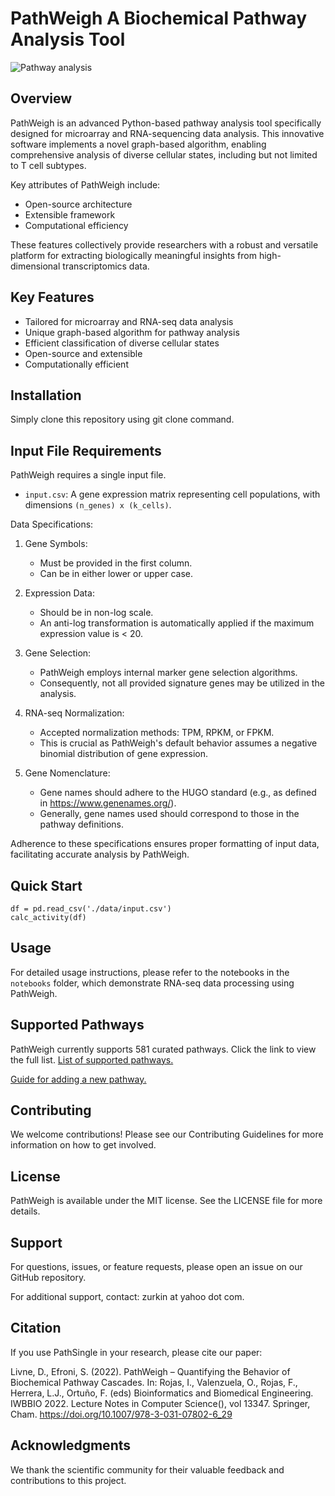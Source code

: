 # PathWeigh A Biochemical Pathway Analysis Tool
![Pathway analysis](https://norbis.w.uib.no/files/2016/05/F1.large_-768x623.jpg)

## Overview
PathWeigh is an advanced Python-based pathway analysis tool specifically designed for microarray and RNA-sequencing data analysis. This innovative software implements a novel graph-based algorithm, enabling comprehensive analysis of diverse cellular states, including but not limited to T cell subtypes. 

Key attributes of PathWeigh include:

- Open-source architecture
- Extensible framework
- Computational efficiency

These features collectively provide researchers with a robust and versatile platform for extracting biologically meaningful insights from high-dimensional transcriptomics data.

## Key Features
- Tailored for microarray and RNA-seq data analysis
- Unique graph-based algorithm for pathway analysis
- Efficient classification of diverse cellular states
- Open-source and extensible
- Computationally efficient

## Installation
Simply clone this repository using git clone command.

## Input File Requirements
PathWeigh requires a single input file.

- `input.csv`: A gene expression matrix representing cell populations, with dimensions `(n_genes) x (k_cells)`.

Data Specifications:

1. Gene Symbols: 
   - Must be provided in the first column.
   - Can be in either lower or upper case.

2. Expression Data:
   - Should be in non-log scale.
   - An anti-log transformation is automatically applied if the maximum expression value is < 20.

3. Gene Selection:
   - PathWeigh employs internal marker gene selection algorithms.
   - Consequently, not all provided signature genes may be utilized in the analysis.

4. RNA-seq Normalization:
   - Accepted normalization methods: TPM, RPKM, or FPKM.
   - This is crucial as PathWeigh's default behavior assumes a negative binomial distribution of gene expression.

5. Gene Nomenclature:
   - Gene names should adhere to the HUGO standard (e.g., as defined in https://www.genenames.org/).
   - Generally, gene names used should correspond to those in the pathway definitions.

Adherence to these specifications ensures proper formatting of input data, facilitating accurate analysis by PathWeigh.

## Quick Start
```
df = pd.read_csv('./data/input.csv')
calc_activity(df)
```

## Usage
For detailed usage instructions, please refer to the notebooks in the `notebooks` folder, which demonstrate RNA-seq data processing using PathWeigh.

## Supported Pathways
PathWeigh currently supports 581 curated pathways. Click the link to view the full list. [List of supported pathways.](data/pathnames.txt)

[Guide for adding a new pathway.](data/guide.md)

## Contributing
We welcome contributions! Please see our Contributing Guidelines for more information on how to get involved.

## License
PathWeigh is available under the MIT license. See the LICENSE file for more details.

## Support
For questions, issues, or feature requests, please open an issue on our GitHub repository.

For additional support, contact: zurkin at yahoo dot com.

## Citation
If you use PathSingle in your research, please cite our paper:

Livne, D., Efroni, S. (2022). PathWeigh – Quantifying the Behavior of Biochemical Pathway Cascades. In: Rojas, I., Valenzuela, O., Rojas, F., Herrera, L.J., Ortuño, F. (eds) Bioinformatics and Biomedical Engineering. IWBBIO 2022. Lecture Notes in Computer Science(), vol 13347. Springer, Cham. https://doi.org/10.1007/978-3-031-07802-6_29

## Acknowledgments
We thank the scientific community for their valuable feedback and contributions to this project.